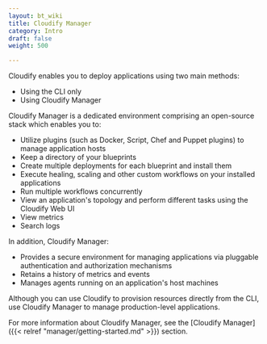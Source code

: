 ```yaml
---
layout: bt_wiki
title: Cloudify Manager
category: Intro
draft: false
weight: 500

---
```


Cloudify enables you to deploy applications using two main methods:

* Using the CLI only
* Using Cloudify Manager

Cloudify Manager is a dedicated environment comprising an open-source stack which enables you to:

* Utilize plugins (such as Docker, Script, Chef and Puppet plugins) to manage application hosts
* Keep a directory of your blueprints
* Create multiple deployments for each blueprint and install them
* Execute healing, scaling and other custom workflows on your installed applications
* Run multiple workflows concurrently
* View an application's topology and perform different tasks using the Cloudify Web UI
* View metrics 
* Search logs

In addition, Cloudify Manager:

* Provides a secure environment for managing applications via pluggable authentication and authorization mechanisms
* Retains a history of metrics and events
* Manages agents running on an application's host machines

Although you can use Cloudify to provision resources directly from the CLI, use Cloudify Manager to manage production-level applications.

For more information about Cloudify Manager, see the [Cloudify Manager]({{< relref "manager/getting-started.md" >}}) section.
